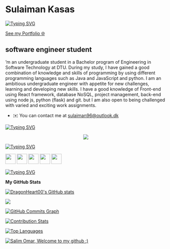 Sulaiman Kasas
===========================
[![Typing SVG](https://readme-typing-svg.herokuapp.com?font=Fira+Code&weight=900&size=35&pause=1000&color=FFD2045D&center=true&width=441&height=100&lines=Dragon+Of+North)](https://git.io/typing-svg)

<a  rel="noopener"  target="_blank" href="https://salim-o.vercel.app/" >See my Portfolio 🌐</a>


software engineer student
-------------------------

’m an undergraduate student in a Bachelor program of Engineering in Software Technology at DTU. During my study, I have gained a good combination of knowledge and skills of programming by using different programming languages such as Java and JavaScript and python. I am an ambitious undergraduate engineer with appetite for new challenges, learning and developing new skills. I have a good knowledge of Front-end using React framework, database NoSQL, project management, back-end using node js, python (flask) and git. but I am also open to being challenged with varied and exciting work assignments. 

* ✉️  You can contact me at [sulaiman96@outlook.dk](mailto:sulaiman96@outlook.dk)

[![Typing SVG](https://readme-typing-svg.herokuapp.com?font=Fira+Code&weight=900&size=26&pause=1000&color=FFD2045D&repeat=false&width=435&lines=My+Skills)](https://git.io/typing-svg)



<p align="center">
  <a href="https://skillicons.dev">
    <img src="https://skillicons.dev/icons?i=java,kotlin,c,cs,dotnet,mysql,nginx,nodejs,html,css,js,react,linux,docker,r,tensorflow,cloudflare,figma,androidstudio,idea,v,visualstudio,vscode,github,git,discord"/>
  </a>
</p>


[![Typing SVG](https://readme-typing-svg.herokuapp.com?font=Fira+Code&weight=900&size=26&pause=1000&color=FFD2045D&repeat=false&width=435&lines=Socials)](https://git.io/typing-svg)

<p align="left"> <a href="https://discordapp.com/users/623875866090536963" target="_blank" rel="noreferrer"><img src="https://raw.githubusercontent.com/danielcranney/readme-generator/main/public/icons/socials/discord.svg" width="32" height="32" /></a> <a href="https://www.facebook.com/sulaimankasas96" target="_blank" rel="noreferrer"><img src="https://raw.githubusercontent.com/danielcranney/readme-generator/main/public/icons/socials/facebook.svg" width="32" height="32" /></a> <a href="https://github.com/sulaimankasas" target="_blank" rel="noreferrer"><img src="https://raw.githubusercontent.com/danielcranney/readme-generator/main/public/icons/socials/github.svg" width="32" height="32" /></a> <a href="https://www.instagram.com/dragonheart_007" target="_blank" rel="noreferrer"><img src="https://raw.githubusercontent.com/danielcranney/readme-generator/main/public/icons/socials/instagram.svg" width="32" height="32" /></a> <a href="https://www.linkedin.com/in/sulaiman-kasas-61750b127/" target="_blank" rel="noreferrer"><img src="https://raw.githubusercontent.com/danielcranney/readme-generator/main/public/icons/socials/linkedin.svg" width="32" height="32" /></a></p>

[![Typing SVG](https://readme-typing-svg.herokuapp.com?font=Fira+Code&weight=900&size=26&pause=1000&color=FFD2045D&repeat=false&width=435&lines=Badges)](https://git.io/typing-svg)

<b>My GitHub Stats</b>

<a href="https://github.com/DragonHeart00"><img src="https://github-readme-stats.vercel.app/api?username=DragonHeart00&show_icons=true&hide=issues,&count_private=true&title_color=0891b2&text_color=ffffff&icon_color=0891b2&bg_color=1c1917&hide_border=true&show_icons=true" alt="DragonHeart00's GitHub stats" /></a>

<a href="https://github.com/DragonHeart00"><img src="https://github-readme-streak-stats.herokuapp.com/?user=DragonHeart00&stroke=ffffff&background=1c1917&ring=0891b2&fire=0891b2&currStreakNum=ffffff&currStreakLabel=0891b2&sideNums=ffffff&sideLabels=ffffff&dates=ffffff&hide_border=true" /></a>

<a href="https://github.com/DragonHeart00"><img src="https://activity-graph.herokuapp.com/graph?username=DragonHeart00&bg_color=1c1917&color=ffffff&line=0891b2&point=ffffff&area_color=1c1917&area=true&hide_border=true&custom_title=GitHub%20Commits%20Graph" alt="GitHub Commits Graph" /></a>


[![Contribution Stats](https://github-contribution-stats.vercel.app/api/?username=lorddashme)](https://github.com/LordDashMe/github-contribution-stats/)

<a href="https://github.com/DragonHeart00" align="left"><img src="https://github-readme-stats.vercel.app/api/top-langs/?username=DragonHeart00&langs_count=10&title_color=0891b2&text_color=ffffff&icon_color=0891b2&bg_color=1c1917&hide_border=true&locale=en&custom_title=Top%20%Languages" alt="Top Languages" /></a>

 
[![Salim Omar, Welcome to my github :)](https://pimp-my-readme.webapp.io/pimp-my-readme/wavy-banner?subtitle=Welcome%20to%20my%20github%20%3A%29&title=Salim%20Omar)](https://pimp-my-readme.webapp.io)

